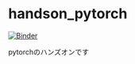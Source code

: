 # handson_pytorch

[![Binder](https://mybinder.org/badge_logo.svg)](https://mybinder.org/v2/gh/PyDataOsaka/handson_pytorch/master?urlpath=lab/tree/index.ipynb)

pytorchのハンズオンです
